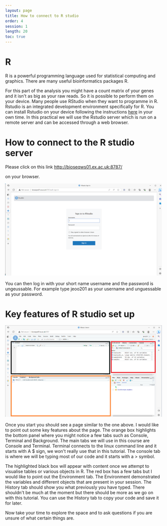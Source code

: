 ```yaml
---
layout: page
title: How to connect to R studio
order: 4
session: 1
length: 20
toc: true
---
```

# R
 R is a powerful programming language used for statistical computing and graphics. There are many useful bioinformatics packages R.

For this part of the analysis you might have a count matrix of your genes and it isn't as big as your raw reads. So it is possible to perform them on your device. Many people use RStudio when they want to programme in R. Rstudio is an integrated development environment specifically for R. You can install Rstudio on your device following the instructions [here](https://posit.co/download/rstudio-desktop/) in your own time. In this practical we will use the Rstudio server which is run on a remote server and can be accessed through a web browser.

# How to connect to the R studio server

Please click on this link <http://bioseqws01.ex.ac.uk:8787/>

on your browser.


![r_studio_login](../images/r_stuio_login_page.PNG)


You can then log in with your short name username and the password is ungeussable. For example type jeoo201 as your username and unguessable as your password.


# Key features of R studio set up
![r_studio_start_page](../images/r_studio_page_1_edited.png)

Once you start you should see a page similar to the one above. I would like to point out some key features about the page. The orange box highlights the bottom panel where you might notice a few tabs such as Console, Terminal and Background. The main tabs we will use in this course are Console and Terminal. Terminal connects to the linux command line and it starts with  A $ sign, we won't really use that in this tutorial. The console tab is where we will be typing most of our code and it starts with a > symbol.

The highlighted black box will appear with content once we attempt to visualise tables or various objects in R. The red box has a few tabs but I would like to point out the Environment tab. The Environment demonstrated the variables and different objects that are present in your session. The History tab should show you what previously you have typed. There shouldn't be much at the moment but there should be more as we go on with this tutorial. You can use the History tab to copy your code and save it for later.

Now take your time to explore the space and to ask questions if you are unsure of what certain things are. 
